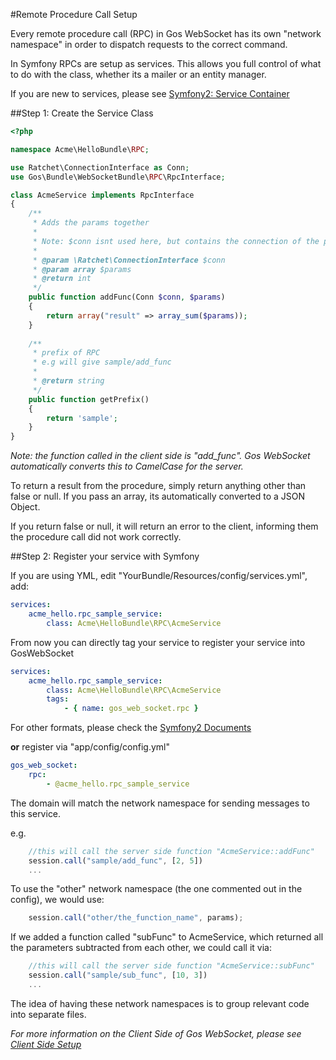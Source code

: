 #Remote Procedure Call Setup

Every remote procedure call (RPC) in Gos WebSocket has its own "network namespace" in order to dispatch requests to the correct command.

In Symfony RPCs are setup as services. This allows you full control of what to do with the class, whether its a mailer or an entity manager.

If you are new to services, please see [Symfony2: Service Container](http://symfony.com/doc/master/book/service_container.html)

##Step 1: Create the Service Class

```php
<?php

namespace Acme\HelloBundle\RPC;

use Ratchet\ConnectionInterface as Conn;
use Gos\Bundle\WebSocketBundle\RPC\RpcInterface;

class AcmeService implements RpcInterface
{
    /**
     * Adds the params together
     *
     * Note: $conn isnt used here, but contains the connection of the person making this request.
     *
     * @param \Ratchet\ConnectionInterface $conn
     * @param array $params
     * @return int
     */
    public function addFunc(Conn $conn, $params)
    {
        return array("result" => array_sum($params));
    }
    
    /**
     * prefix of RPC
     * e.g will give sample/add_func
     * 
     * @return string
     */
    public function getPrefix()
    {
        return 'sample';
    }
}
```

_Note: the function called in the client side is "add_func". Gos WebSocket automatically converts this to CamelCase for the server._

To return a result from the procedure, simply return anything other than false or null. If you pass an array, its automatically converted to a JSON Object.

If you return false or null, it will return an error to the client, informing them the procedure call did not work correctly.

##Step 2: Register your service with Symfony

If you are using YML, edit "YourBundle/Resources/config/services.yml", add:

```yaml
services:
    acme_hello.rpc_sample_service:
        class: Acme\HelloBundle\RPC\AcmeService
```
From now you can directly tag your service to register your service into GosWebSocket

```yaml
services:
    acme_hello.rpc_sample_service:
        class: Acme\HelloBundle\RPC\AcmeService
        tags:
            - { name: gos_web_socket.rpc }
```
For other formats, please check the [Symfony2 Documents](http://symfony.com/doc/master/book/service_container.html)

**or** register via "app/config/config.yml"

```yaml
gos_web_socket:
    rpc:
        - @acme_hello.rpc_sample_service
```

The domain will match the network namespace for sending messages to this service.

e.g.

```javascript
    //this will call the server side function "AcmeService::addFunc"
    session.call("sample/add_func", [2, 5])
    ...
```

To use the "other" network namespace (the one commented out in the config), we would use:

```javascript
    session.call("other/the_function_name", params);
```

If we added a function called "subFunc" to AcmeService, which returned all the parameters subtracted from each other, we could call it via:

```javascript
    //this will call the server side function "AcmeService::subFunc"
    session.call("sample/sub_func", [10, 3])
    ...
```

The idea of having these network namespaces is to group relevant code into separate files.

_For more information on the Client Side of Gos WebSocket, please see [Client Side Setup](ClientSetup.md)_
